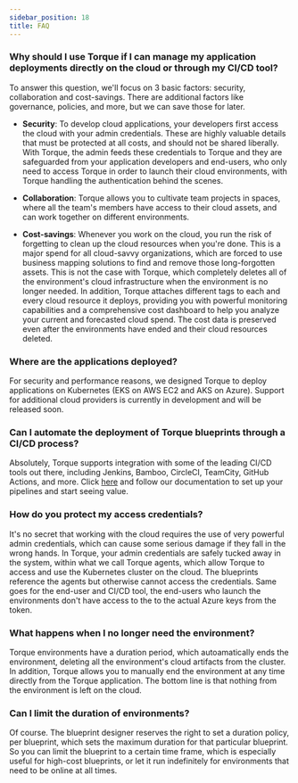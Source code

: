 ```yaml
---
sidebar_position: 18
title: FAQ
---
```


### Why should I use Torque if I can manage my application deployments directly on the cloud or through my CI/CD tool?
To answer this question, we'll focus on 3 basic factors: security, collaboration and cost-savings. There are additional factors like governance, policies, and more, but we can save those for later.

* __Security__: To develop cloud applications, your developers first access the cloud with your admin credentials. These are highly valuable details that must be protected at all costs, and should not be shared liberally. With Torque, the admin feeds these credentials to Torque and they are safeguarded from your application developers and end-users, who only need to access Torque in order to launch their cloud environments, with Torque handling the authentication behind the scenes.

* __Collaboration__: Torque allows you to cultivate team projects in spaces, where all the team's members have access to their cloud assets, and can work together on different environments.

* __Cost-savings__: Whenever you work on the cloud, you run the risk of forgetting to clean up the cloud resources when you're done. This is a major spend for all cloud-savvy organizations, which are forced to use business mapping solutions to find and remove those long-forgotten assets. This is not the case with Torque, which completely deletes all of the environment's cloud infrastructure when the environment is no longer needed. In addition, Torque attaches different tags to each and every cloud resource it deploys, providing you with powerful monitoring capabilities and a comprehensive cost dashboard to help you analyze your current and forecasted cloud spend. The cost data is preserved even after the environments have ended and their cloud resources deleted.

### Where are the applications deployed?
For security and performance reasons, we designed Torque to deploy applications on Kubernetes (EKS on AWS EC2 and AKS on Azure). Support for additional cloud providers is currently in development and will be released soon.

### Can I automate the deployment of Torque blueprints through a CI/CD process?
Absolutely, Torque supports integration with some of the leading CI/CD tools out there, including Jenkins, Bamboo, CircleCI, TeamCity, GitHub Actions, and more. Click [here](/eco-system/Integrations/ci-cd) and follow our documentation to set up your pipelines and start seeing value.

### How do you protect my access credentials?
It's no secret that working with the cloud requires the use of very powerful admin credentials, which can cause some serious damage if they fall in the wrong hands. In Torque, your admin credentials are safely tucked away in the system, within what we call Torque agents, which allow Torque to access and use the Kubernetes cluster on the cloud. The blueprints reference the agents but otherwise cannot access the credentials. Same goes for the end-user and CI/CD tool, the end-users who launch the environments don't have access to the to the actual Azure keys from the token.

### What happens when I no longer need the environment?
Torque environments have a duration period, which autoamatically ends the environment, deleting all the environment's cloud artifacts from the cluster. In addition, Torque allows you to manually end the environment at any time directly from the Torque application. The bottom line is that nothing from the environment is left on the cloud.

### Can I limit the duration of environments?
Of course. The blueprint designer reserves the right to set a duration policy, per blueprint, which sets the maximum duration for that particular blueprint. So you can limit the blueprint to a certain time frame, which is especially useful for high-cost blueprints, or let it run indefinitely for environments that need to be online at all times.
